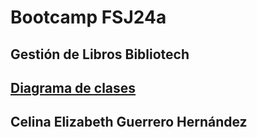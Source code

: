 # Bootcamp FSJ24a

## Gestión de Libros Bibliotech

## [Diagrama de clases](https://res.cloudinary.com/dpo0d4fre/image/upload/v1738100492/Practicas/Bibliotech_php/zqq7kav4ehecttkynjrl.png)

## Celina Elizabeth Guerrero Hernández
